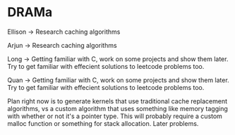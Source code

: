 # DRAMa

Ellison -> Research caching algorithms

Arjun -> Research caching algorithms

Long -> Getting familiar with C, work on some projects and show them later. Try to get familiar with effecient solutions to leetcode problems too.

Quan -> Getting familiar with C, work on some projects and show them later. Try to get familiar with effecient solutions to leetcode problems too.

Plan right now is to generate kernels that use traditional cache replacement algorithms, vs a custom algorithm that uses something like memory tagging with whether or not it's a pointer type. This will probably require a custom malloc function or something for stack allocation. Later problems.